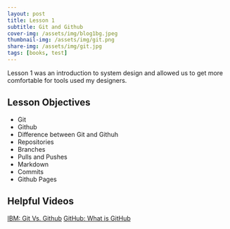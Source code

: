 ```yaml
---
layout: post
title: Lesson 1 
subtitle: Git and Github
cover-img: /assets/img/blog1bg.jpeg
thumbnail-img: /assets/img/git.png
share-img: /assets/img/git.jpg
tags: [books, test]
---
```


Lesson 1 was an introduction to system design and allowed us to get more comfortable for tools used my designers. 

## Lesson Objectives
- Git
- Github
- Difference between Git and Githuh
- Repositories
- Branches
- Pulls and Pushes
- Markdown
- Commits
- Github Pages 


## Helpful Videos
[IBM: Git Vs. Github](https://youtu.be/wpISo9TNjfU)
[GitHub: What is GitHub](https://youtu.be/w3jLJU7DT5E)

